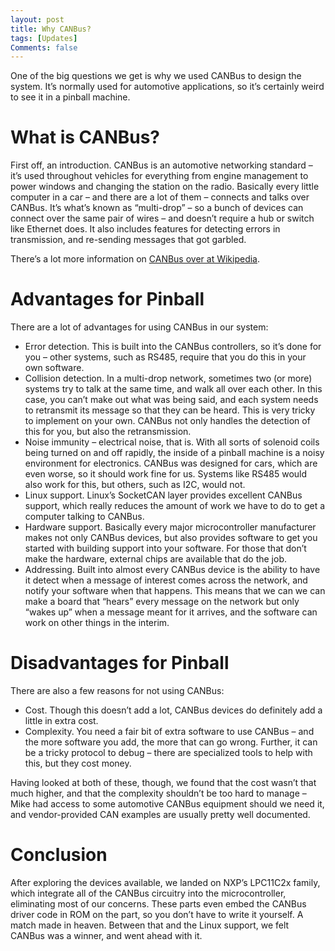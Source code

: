 ```yaml
---
layout: post
title: Why CANBus?
tags: [Updates]
Comments: false
---
```

One of the big questions we get is why we used CANBus to design the system. It’s normally used for automotive applications, so it’s certainly weird to see it in a pinball machine.

# What is CANBus?
First off, an introduction. CANBus is an automotive networking standard – it’s used throughout vehicles for everything from engine management to power windows and changing the station on the radio. Basically every little computer in a car – and there are a lot of them – connects and talks over CANBus. It’s what’s known as “multi-drop” – so a bunch of devices can connect over the same pair of wires – and doesn’t require a hub or switch like Ethernet does. It also includes features for detecting errors in transmission, and re-sending messages that got garbled.

There’s a lot more information on [CANBus over at Wikipedia](https://web.archive.org/web/20201130103441/http://en.wikipedia.org/wiki/Controller_area_network).

# Advantages for Pinball
There are a lot of advantages for using CANBus in our system:

* Error detection. This is built into the CANBus controllers, so it’s done for you – other systems, such as RS485, require that you do this in your own software.
* Collision detection. In a multi-drop network, sometimes two (or more) systems try to talk at the same time, and walk all over each other. In this case, you can’t make out what was being said, and each system needs to retransmit its message so that they can be heard. This is very tricky to implement on your own. CANBus not only handles the detection of this for you, but also the retransmission.
* Noise immunity – electrical noise, that is. With all sorts of solenoid coils being turned on and off rapidly, the inside of a pinball machine is a noisy environment for electronics. CANBus was designed for cars, which are even worse, so it should work fine for us. Systems like RS485 would also work for this, but others, such as I2C, would not.
* Linux support. Linux’s SocketCAN layer provides excellent CANBus support, which really reduces the amount of work we have to do to get a computer talking to CANBus.
* Hardware support. Basically every major microcontroller manufacturer makes not only CANBus devices, but also provides software to get you started with building support into your software. For those that don’t make the hardware, external chips are available that do the job.
* Addressing. Built into almost every CANBus device is the ability to have it detect when a message of interest comes across the network, and notify your software when that happens. This means that we can we can make a board that “hears” every message on the network but only “wakes up” when a message meant for it arrives, and the software can work on other things in the interim.

# Disadvantages for Pinball
There are also a few reasons for not using CANBus:

* Cost. Though this doesn’t add a lot, CANBus devices do definitely add a little in extra cost.
* Complexity. You need a fair bit of extra software to use CANBus – and the more software you add, the more that can go wrong. Further, it can be a tricky protocol to debug – there are specialized tools to help with this, but they cost money.

Having looked at both of these, though, we found that the cost wasn’t that much higher, and that the complexity shouldn’t be too hard to manage – Mike had access to some automotive CANBus equipment should we need it, and vendor-provided CAN examples are usually pretty well documented.

# Conclusion
After exploring the devices available, we landed on NXP’s LPC11C2x family, which integrate all of the CANBus circuitry into the microcontroller, eliminating most of our concerns. These parts even embed the CANBus driver code in ROM on the part, so you don’t have to write it yourself. A match made in heaven. Between that and the Linux support, we felt CANBus was a winner, and went ahead with it.
